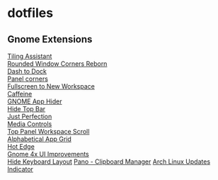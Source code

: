 # dotfiles
## Gnome Extensions
[Tiling Assistant](https://github.com/Leleat/Tiling-Assistant)\
[Rounded Window Corners Reborn](https://github.com/flexagoon/rounded-window-corners)\
[Dash to Dock](https://github.com/micheleg/dash-to-dock)\
[Panel corners](https://github.com/aunetx/panel-corners)\
[Fullscreen to New Workspace](https://github.com/corgijan/fullscreen-to-new-workspace)\
[Caffeine](https://github.com/eonpatapon/gnome-shell-extension-caffeine)\
[GNOME App Hider](https://github.com/LynithDev/gnome-app-hider)\
[Hide Top Bar](https://gitlab.gnome.org/tuxor1337/hidetopbar)\
[Just Perfection](https://gitlab.gnome.org/jrahmatzadeh/just-perfection)\
[Media Controls](https://github.com/sakithb/media-controls)\
[Top Panel Workspace Scroll](https://github.com/timbertson/gnome-shell-scroll-workspaces)\
[Alphabetical App Grid](https://github.com/stuarthayhurst/alphabetical-grid-extension)\
[Hot Edge](https://github.com/jdoda/hotedge)\
[Gnome 4x UI Improvements](https://github.com/axxapy/gnome-ui-tune)\
[Hide Keyboard Layout](https://github.com/ai/hide-keyboard-layout)
[Pano - Clipboard Manager](https://github.com/oae/gnome-shell-pano)
[Arch Linux Updates Indicator](https://github.com/RaphaelRochet/arch-update)
